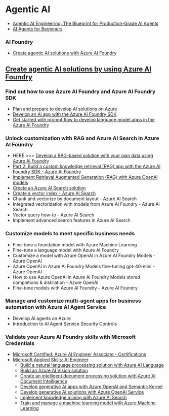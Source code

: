 # Agentic AI
- [Agentic AI Engineering: The Blueprint for Production-Grade AI Agents](AgenticAIEngineering.md)
- [AI Agents for Beginners](https://github.com/microsoft/ai-agents-for-beginners)

### AI Foundry
- [Create agentic AI solutions with Azure AI Foundry](./AgenticSolutions/README.md)

## [Create agentic AI solutions by using Azure AI Foundry](https://learn.microsoft.com/en-us/plans/34mi6tezkd7em)

### Find out how to use Azure AI Foundry and Azure AI Foundry SDK
- [Plan and prepare to develop Al solutions on Azure](./AIFoundry/PlanAISolutions.md)
- [Develop an Al app with the Azure AI Foundry SDK](./AIFoundry/DevelopAIApp.md)
- [Get started with prompt flow to develop language model apps in the Azure Al Foundry](./AIFoundry/PromptFlow.md)

### Unlock customization with RAG and Azure AI Search in Azure AI Foundry
- HERE >>> [Develop a RAG-based solution with your own data using Azure Al Foundry](./AIFoundry/DevelopRAG.md)
- [Part 2: Build a custom knowledge retrieval (RAG) app with the Azure Al Foundry SDK - Azure Al Foundry](./AIFoundry/DevelopRAG2.md)
- [Implement Retrieval Augmented Generation (RAG) with Azure OpenAl models](./AIFoundry/RAGandOpenAI.md)
- [Create an Azure Al Search solution](./AIFoundry/AISearch.md)
- [Create a vector index - Azure Al Search](./AIFoundry/VectorIndex.md)
- Chunk and vectorize by document layout - Azure Al Search
- Integrated vectorization with models from Azure Al Foundry - Azure Al Search
- Vector query how-to - Azure Al Search
- Implement advanced search features in Azure AI Search

### Customize models to meet specific business needs
- Fine-tune a foundation model with Azure Machine Learning
- Fine-tune a language model with Azure Al Foundry
- Customize a model with Azure OpenAl in Azure AI Foundry Models - Azure OpenAl
- Azure OpenAl in Azure Al Foundry Models fine-tuning gpt-40-mini - Azure OpenAl
- How to use Azure OpenAl in Azure Al Foundry Models stored completions & distillation - Azure OpenAl
- Fine-tune models with Azure Al Foundry - Azure Al Foundry

### Manage and customize multi-agent apps for business automation with Azure AI Agent Service
- Develop Al agents on Azure
- Introduction to Al Agent Service Security Controls

### Validate your Azure AI Foundry skills with Microsoft Credentials
- [Microsoft Certified: Azure Al Engineer Associate - Certifications](https://learn.microsoft.com/en-us/credentials/certifications/azure-ai-engineer/?source=docs&ns-enrollment-type=Collection&ns-enrollment-id=pzxuztm2qzp3y&practice-assessment-type=certification)
- [Microsoft Applied Skills: AI Engineer](https://learn.microsoft.com/en-nz/credentials/browse/?credential_types=applied%20skills&roles=ai-engineer)
    - [Build a natural language processing solution with Azure AI Language](https://learn.microsoft.com/en-nz/credentials/applied-skills/build-natural-language-solution-azure-ai/)
    - [Build an Azure AI Vision solution](https://learn.microsoft.com/en-nz/credentials/applied-skills/build-azure-ai-vision-solution/)
    - [Create an intelligent document processing solution with Azure AI Document Intelligence](https://learn.microsoft.com/en-nz/credentials/applied-skills/create-intelligent-document-solution-azure-ai/)
    - [Develop generative AI apps with Azure OpenAI and Semantic Kernel](https://learn.microsoft.com/en-nz/credentials/applied-skills/develop-ai-agents-using-microsoft-azure-openai-and-semantic-kernel/)
    - [Develop generative AI solutions with Azure OpenAI Service](https://learn.microsoft.com/en-nz/credentials/applied-skills/develop-generative-ai-solutions-with-azure-openai-service/)
    - [Implement knowledge mining with Azure AI Search](https://learn.microsoft.com/en-nz/credentials/applied-skills/implement-knowledge-mining-with-azure-ai-search/)
    - [Train and manage a machine learning model with Azure Machine Learning](https://learn.microsoft.com/en-nz/credentials/applied-skills/train-and-deploy-a-machine-learning-model-with-azure-machine-learning/)
    